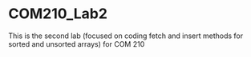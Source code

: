 # COM210_Lab2
This is the second lab (focused on coding fetch and insert methods for sorted and unsorted arrays) for COM 210

